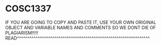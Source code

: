 # COSC1337
IF YOU ARE GOING TO COPY AND PASTE IT, USE YOUR OWN ORIGINAL OBJECT AND VARIABLE NAMES AND COMMENTS SO WE DONT DIE OF PLAGIARISM!!!!! READ^^^^^^^^^^^^^^^^^^^^^^^^^^^^^^^^^^^^^^^^^^^^^^^^^^^^^^^^^^^^^^^^
